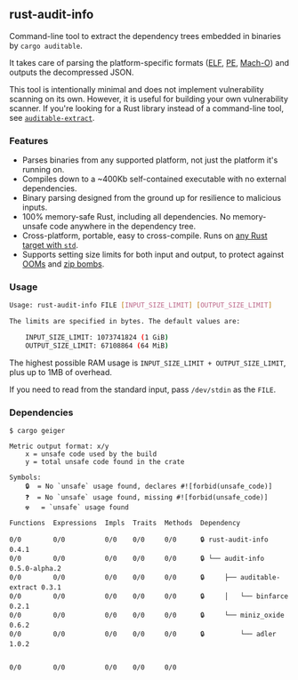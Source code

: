## rust-audit-info

Command-line tool to extract the dependency trees embedded in binaries by `cargo auditable`.

It takes care of parsing the platform-specific formats ([ELF](https://en.wikipedia.org/wiki/Executable_and_Linkable_Format), [PE](https://en.wikipedia.org/wiki/Portable_Executable), [Mach-O](https://en.wikipedia.org/wiki/Mach-O)) and outputs the decompressed JSON.

This tool is intentionally minimal and does not implement vulnerability scanning on its own. However, it is useful for building your own vulnerability scanner. If you're looking for a Rust library instead of a command-line tool, see [`auditable-extract`](https://docs.rs/auditable-extract/).

### Features

 - Parses binaries from any supported platform, not just the platform it's running on.
 - Compiles down to a ~400Kb self-contained executable with no external dependencies.
 - Binary parsing designed from the ground up for resilience to malicious inputs.
 - 100% memory-safe Rust, including all dependencies. No memory-unsafe code anywhere in the dependency tree.
 - Cross-platform, portable, easy to cross-compile. Runs on [any Rust target with `std`](https://doc.rust-lang.org/stable/rustc/platform-support.html).
 - Supports setting size limits for both input and output, to protect against [OOMs](https://en.wikipedia.org/wiki/Out_of_memory) and [zip bombs](https://en.wikipedia.org/wiki/Zip_bomb).

### Usage

```bash
Usage: rust-audit-info FILE [INPUT_SIZE_LIMIT] [OUTPUT_SIZE_LIMIT]

The limits are specified in bytes. The default values are:

    INPUT_SIZE_LIMIT: 1073741824 (1 GiB)
    OUTPUT_SIZE_LIMIT: 67108864 (64 MiB)

```

The highest possible RAM usage is `INPUT_SIZE_LIMIT + OUTPUT_SIZE_LIMIT`, plus up to 1MB of overhead.

If you need to read from the standard input, pass `/dev/stdin` as the `FILE`.

### Dependencies

```
$ cargo geiger

Metric output format: x/y
    x = unsafe code used by the build
    y = total unsafe code found in the crate

Symbols: 
    🔒  = No `unsafe` usage found, declares #![forbid(unsafe_code)]
    ❓  = No `unsafe` usage found, missing #![forbid(unsafe_code)]
    ☢️   = `unsafe` usage found

Functions  Expressions  Impls  Traits  Methods  Dependency

0/0        0/0          0/0    0/0     0/0      🔒 rust-audit-info 0.4.1
0/0        0/0          0/0    0/0     0/0      🔒 └── audit-info 0.5.0-alpha.2
0/0        0/0          0/0    0/0     0/0      🔒     ├── auditable-extract 0.3.1
0/0        0/0          0/0    0/0     0/0      🔒     │   └── binfarce 0.2.1
0/0        0/0          0/0    0/0     0/0      🔒     └── miniz_oxide 0.6.2
0/0        0/0          0/0    0/0     0/0      🔒         └── adler 1.0.2


0/0        0/0          0/0    0/0     0/0    

```
